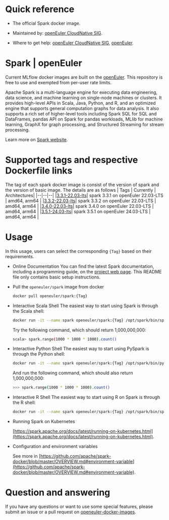 # Quick reference

- The official Spark docker image.

- Maintained by: [openEuler CloudNative SIG](https://gitee.com/openeuler/cloudnative).

- Where to get help: [openEuler CloudNative SIG](https://gitee.com/openeuler/cloudnative), [openEuler](https://gitee.com/openeuler/community).
# Spark | openEuler
Current MLflow docker images are built on the [openEuler](https://repo.openeuler.org/). This repository is free to use and exempted from per-user rate limits.

Apache Spark is a multi-language engine for executing data engineering, data science, and machine learning on single-node machines or clusters. It provides high-level APIs in Scala, Java, Python, and R, and an optimized engine that supports general computation graphs for data analysis. It also supports a rich set of higher-level tools including Spark SQL for SQL and DataFrames, pandas API on Spark for pandas workloads, MLlib for machine learning, GraphX for graph processing, and Structured Streaming for stream processing.

Learn more on [Spark website](https://spark.apache.org/).
# Supported tags and respective Dockerfile links
The tag of each spark docker image is consist of the version of spark and the version of basic image. The details are as follows
| Tags | Currently |  Architectures|
|--|--|--|
|[3.3.1-22.03-lts](https://gitee.com/openeuler/openeuler-docker-images/blob/master/spark/3.3.1/22.03-lts/Dockerfile)| spark 3.3.1 on openEuler 22.03-LTS | amd64, arm64 |
|[3.3.2-22.03-lts](https://gitee.com/openeuler/openeuler-docker-images/blob/master/spark/3.3.2/22.03-lts/Dockerfile)| spark 3.3.2 on openEuler 22.03-LTS | amd64, arm64 |
|[3.4.0-22.03-lts](https://gitee.com/openeuler/openeuler-docker-images/blob/master/spark/3.4.0/22.03-lts/Dockerfile)| spark 3.4.0 on openEuler 22.03-LTS | amd64, arm64 |
|[3.5.1-24.03-lts](https://gitee.com/openeuler/openeuler-docker-images/blob/master/spark/3.5.1/24.03-lts/Dockerfile)| spark 3.5.1 on openEuler 24.03-LTS | amd64, arm64 |

# Usage
In this usage, users can select the corresponding `{Tag}`  based on their requirements.
- Online Documentation
You can find the latest Spark documentation, including a programming guide, on the [project web page](https://spark.apache.org/documentation.html). This README file only contains basic setup instructions.
- Pull the `openeuler/spark` image from docker
	```bash
	docker pull openeuler/spark:{Tag}
	```
- Interactive Scala Shell
The easiest way to start using Spark is through the Scala shell:
	```bash
	docker run -it --name spark openeuler/spark:{Tag} /opt/spark/bin/spark-shell
	```
	Try the following command, which should return 1,000,000,000:
	
	```bash
	scala> spark.range(1000 * 1000 * 1000).count()
	```
- Interactive Python Shell
The easiest way to start using PySpark is through the Python shell:
	```bash
	docker run -it --name spark openeuler/spark:{Tag} /opt/spark/bin/pyspark
	```
	And run the following command, which should also return 1,000,000,000:

	```bash
	>>> spark.range(1000 * 1000 * 1000).count()
	```
- Interactive R Shell
The easiest way to start using R on Spark is through the R shell:
	
	```bash
	docker run -it --name spark openeuler/spark:{Tag} /opt/spark/bin/sparkR
	```
- Running Spark on Kubernetes

    [https://spark.apache.org/docs/latest/running-on-kubernetes.html⁠](https://spark.apache.org/docs/latest/running-on-kubernetes.html).
- Configuration and environment variables

    See more in [https://github.com/apache/spark-docker/blob/master/OVERVIEW.md#environment-variable](https://github.com/apache/spark-docker/blob/master/OVERVIEW.md#environment-variable).


# Question and answering
If you have any questions or want to use some special features, please submit an issue or a pull request on [openeuler-docker-images](https://gitee.com/openeuler/openeuler-docker-images).